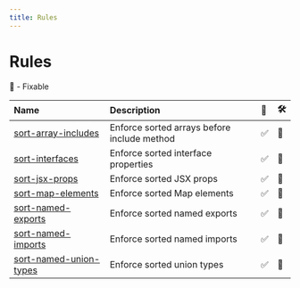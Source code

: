 ```yaml
---
title: Rules
---
```


# Rules

🔧 - Fixable

| Name                                              | Description                                 | 💼  | 🛠   |
| :------------------------------------------------ | :------------------------------------------ | :-- | :-- |
| [sort-array-includes](/rules/sort-interfaces)     | Enforce sorted arrays before include method | ✅  | 🔧  |
| [sort-interfaces](/rules/sort-interfaces)         | Enforce sorted interface properties         | ✅  | 🔧  |
| [sort-jsx-props](/rules/sort-jsx-props)           | Enforce sorted JSX props                    | ✅  | 🔧  |
| [sort-map-elements](/rules/sort-map-elements)     | Enforce sorted Map elements                 | ✅  | 🔧  |
| [sort-named-exports](/rules/sort-named-exports)   | Enforce sorted named exports                | ✅  | 🔧  |
| [sort-named-imports](/rules/sort-named-imports)   | Enforce sorted named imports                | ✅  | 🔧  |
| [sort-named-union-types](/rules/sort-union-types) | Enforce sorted union types                  | ✅  | 🔧  |
